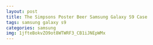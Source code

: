 ```yaml
---
layout: post
title: The Simpsons Poster Beer Samsung Galaxy S9 Case
tags: samsung galaxy s9
categories: samsung
img: 1jfteBokvZO9ot8WTWRF3_CB1iJNEpWMx
---
```

